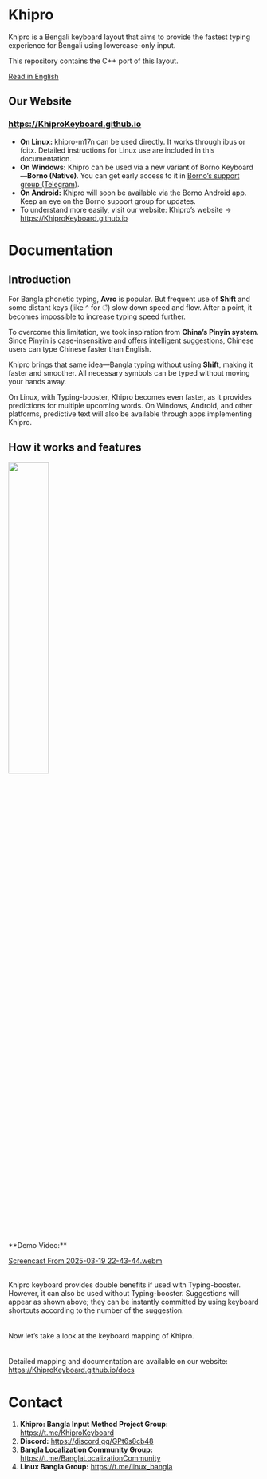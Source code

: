# Khipro

Khipro is a Bengali keyboard layout that aims to provide the fastest typing experience for Bengali using lowercase-only input. 

This repository contains the C++ port of this layout.

[Read in English](README.en.md)  
## Our Website  
### https://KhiproKeyboard.github.io  

* **On Linux:** khipro-m17n can be used directly. It works through ibus or fcitx. Detailed instructions for Linux use are included in this documentation.  
* **On Windows:** Khipro can be used via a new variant of Borno Keyboard—**Borno (Native)**. You can get early access to it in [Borno’s support group (Telegram)](https://t.me/codepotro).  
* **On Android:** Khipro will soon be available via the Borno Android app. Keep an eye on the Borno support group for updates.  
* To understand more easily, visit our website: Khipro’s website → https://KhiproKeyboard.github.io  

# Documentation  

## Introduction  
For Bangla phonetic typing, **Avro** is popular. But frequent use of **Shift** and some distant keys (like `^` for ঁ) slow down speed and flow. After a point, it becomes impossible to increase typing speed further.  

To overcome this limitation, we took inspiration from **China’s Pinyin system**. Since Pinyin is case-insensitive and offers intelligent suggestions, Chinese users can type Chinese faster than English.  

Khipro brings that same idea—Bangla typing without using **Shift**, making it faster and smoother. All necessary symbols can be typed without moving your hands away.  

On Linux, with Typing-booster, Khipro becomes even faster, as it provides predictions for multiple upcoming words. On Windows, Android, and other platforms, predictive text will also be available through apps implementing Khipro.  

## How it works and features  
<img src="https://github.com/rank-coder/khipro-m17n/assets/54497225/441be89b-2bba-4886-8f70-cb96745a5f3f" width=40% height=40%>  
<br>  
**Demo Video:** <br>  

[Screencast From 2025-03-19 22-43-44.webm](https://github.com/user-attachments/assets/84f803a1-d01e-416e-addb-65c7f7cd6b91)  

<br> Khipro keyboard provides double benefits if used with Typing-booster. However, it can also be used without Typing-booster. Suggestions will appear as shown above; they can be instantly committed by using keyboard shortcuts according to the number of the suggestion.  
<br>  
Now let’s take a look at the keyboard mapping of Khipro. <br><br>  
Detailed mapping and documentation are available on our website: https://KhiproKeyboard.github.io/docs  

# Contact  
1. **Khipro: Bangla Input Method Project Group:** https://t.me/KhiproKeyboard  
2. **Discord:** https://discord.gg/GPt6s8cb48  
3. **Bangla Localization Community Group:** https://t.me/BanglaLocalizationCommunity  
4. **Linux Bangla Group:** https://t.me/linux_bangla  
